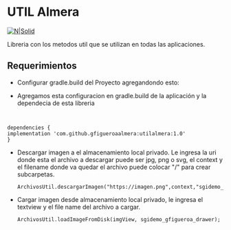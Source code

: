 
  

# UTIL Almera

  

[![N|Solid](https://www.almeraim.com/wp-content/uploads/2017/07/logoalmera.png)](https://nodesource.com/products/nsolid)

  
Libreria con los metodos util que se utilizan en todas las aplicaciones.

## Requerimientos

  

- Configurar gradle.build del Proyecto agregandondo esto:



- Agregamos esta configuracion en gradle.build de la aplicación y la dependecia de esta libreria

```


dependencies {
implementation 'com.github.gfigueroaalmera:utilalmera:1.0'
}

```

- Descargar imagen a el almacenamiento local privado.
	Le ingresa la uri donde esta el archivo a descargar puede ser jpg, png o svg, el context y el filename donde va quedar el archivo puede colocar "/" para crear subcarpetas.
     ```
   ArchivosUtil.descargarImagen("https://imagen.png",context,"sgidemo_gfigueroa_drawer");
     ```
- Cargar imagen desde almacenamiento local privado, le ingresa el textview y el file name del archivo a cargar.
	```
	ArchivosUtil.loadImageFromDisk(imgView, sgidemo_gfigueroa_drawer);
	```
